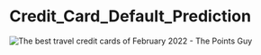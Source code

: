 # Credit_Card_Default_Prediction
![The best travel credit cards of February 2022 - The Points Guy](https://user-images.githubusercontent.com/87002524/153152962-68033a26-29bf-41d5-8e52-7dd1bca0f7ac.jpg)


